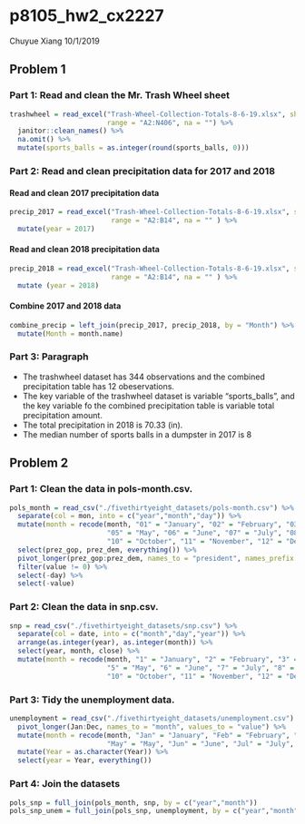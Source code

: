 p8105\_hw2\_cx2227
================
Chuyue Xiang
10/1/2019

## Problem 1

### Part 1: Read and clean the Mr. Trash Wheel sheet

``` r
trashwheel = read_excel("Trash-Wheel-Collection-Totals-8-6-19.xlsx", sheet = "Mr. Trash Wheel",
                        range = "A2:N406", na = "") %>%
  janitor::clean_names() %>%
  na.omit() %>% 
  mutate(sports_balls = as.integer(round(sports_balls, 0)))
```

### Part 2: Read and clean precipitation data for 2017 and 2018

#### Read and clean 2017 precipitation data

``` r
precip_2017 = read_excel("Trash-Wheel-Collection-Totals-8-6-19.xlsx", sheet = "2017 Precipitation", 
                         range = "A2:B14", na = "" ) %>%
  mutate(year = 2017)
```

#### Read and clean 2018 precipitation data

``` r
precip_2018 = read_excel("Trash-Wheel-Collection-Totals-8-6-19.xlsx", sheet = "2018 Precipitation", 
                         range = "A2:B14", na = "" ) %>%
  mutate (year = 2018)
```

#### Combine 2017 and 2018 data

``` r
combine_precip = left_join(precip_2017, precip_2018, by = "Month") %>%
  mutate(Month = month.name)
```

### Part 3: Paragraph

  - The trashwheel dataset has 344 observations and the combined
    precipitation table has 12 obeservations.
  - The key variable of the trashwheel dataset is variable
    “sports\_balls”, and the key variable fo the combined
    precipitation table is variable total precipitation amount.
  - The total precipitation in 2018 is 70.33 (in).
  - The median number of sports balls in a dumpster in 2017 is 8

## Problem 2

### Part 1: Clean the data in pols-month.csv.

``` r
pols_month = read_csv("./fivethirtyeight_datasets/pols-month.csv") %>%
  separate(col = mon, into = c("year","month","day")) %>%
  mutate(month = recode(month, "01" = "January", "02" = "February", "03" = "March", "04" = "April",
                        "05" = "May", "06" = "June", "07" = "July", "08" = "August", "09" = "September",
                        "10" = "October", "11" = "November", "12" = "December")) %>% 
  select(prez_gop, prez_dem, everything()) %>%
  pivot_longer(prez_gop:prez_dem, names_to = "president", names_prefix = "prez_") %>% 
  filter(value != 0) %>% 
  select(-day) %>%
  select(-value)
```

### Part 2: Clean the data in snp.csv.

``` r
snp = read_csv("./fivethirtyeight_datasets/snp.csv") %>% 
  separate(col = date, into = c("month","day","year")) %>% 
  arrange(as.integer(year), as.integer(month)) %>% 
  select(year, month, close) %>% 
  mutate(month = recode(month, "1" = "January", "2" = "February", "3" = "March", "4" = "April",
                        "5" = "May", "6" = "June", "7" = "July", "8" = "August", "9" = "September",
                        "10" = "October", "11" = "November", "12" = "December"))
```

### Part 3: Tidy the unemployment data.

``` r
unemployment = read_csv("./fivethirtyeight_datasets/unemployment.csv") %>% 
  pivot_longer(Jan:Dec, names_to = "month", values_to = "value") %>% 
  mutate(month = recode(month, "Jan" = "January", "Feb" = "February", "Mar" = "March", "Apr" = "April",
                        "May" = "May", "Jun" = "June", "Jul" = "July", "Aug" = "August", "Sep" = "September","Oct" = "October", "Nov" = "November", "Dec" = "December")) %>%
  mutate(Year = as.character(Year)) %>% 
  select(year = Year, everything())
```

### Part 4: Join the datasets

``` r
pols_snp = full_join(pols_month, snp, by = c("year","month"))
pols_snp_unem = full_join(pols_snp, unemployment, by = c("year","month"))
```
